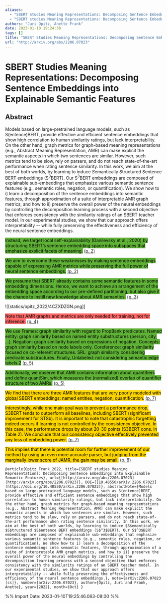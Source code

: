 ```yaml
---
aliases:
  - "SBERT Studies Meaning Representations: Decomposing Sentence Embeddings into Explainable Semantic Features"
  - "SBERT studies Meaning Representations: Decomposing Sentence Embeddings into Explainable Semantic Features"
authors: "Juri Opitz, Anette Frank"
date: 2023-01-10 19:24:30
tags: []
title: "SBERT Studies Meaning Representations: Decomposing Sentence Embeddings into Explainable Semantic Features"
url: "http://arxiv.org/abs/2206.07023"
---
```


# SBERT Studies Meaning Representations: Decomposing Sentence Embeddings into Explainable Semantic Features

## Abstract

Models based on large-pretrained language models, such as S(entence)BERT, provide effective and efficient sentence embeddings that show high correlation to human similarity ratings, but lack interpretability. On the other hand, graph metrics for graph-based meaning representations (e.g., Abstract Meaning Representation, AMR) can make explicit the semantic aspects in which two sentences are similar. However, such metrics tend to be slow, rely on parsers, and do not reach state-of-the-art performance when rating sentence similarity. In this work, we aim at the best of both worlds, by learning to induce $S$emantically $S$tructured $S$entence BERT embeddings (S$^3$BERT). Our S$^3$BERT embeddings are composed of explainable sub-embeddings that emphasize various semantic sentence features (e.g., semantic roles, negation, or quantification). We show how to i) learn a decomposition of the sentence embeddings into semantic features, through approximation of a suite of interpretable AMR graph metrics, and how to ii) preserve the overall power of the neural embeddings by controlling the decomposition learning process with a second objective that enforces consistency with the similarity ratings of an SBERT teacher model. In our experimental studies, we show that our approach offers interpretability -- while fully preserving the effectiveness and efficiency of the neural sentence embeddings.

<mark style="background: #5fb236">Instead, we target local self-explainability (Danilevsky et al., 2020) by structuring SBERT’s sentence embedding space into subspaces that emphasize explicit facets of meaning.</mark> [(p. 2)](zotero://open-pdf/library/items/9JANQWV5?page=2)

<mark style="background: #5fb236">We aim to overcome these weaknesses by making sentence embeddings capable of expressing AMR metrics while preserving the full power of neural sentence embeddings.</mark> [(p. 2)](zotero://open-pdf/library/items/9JANQWV5?page=2)

<mark style="background: #5fb236">We presume that SBERT already contains some semantic features in some embedding dimensions. Hence, we want to achieve an arrangement of the embedding space according to our pre-defined partitioning, but also give it the chance to instill new knowledge about AMR semantics.</mark> [(p. 3)](zotero://open-pdf/library/items/9JANQWV5?page=3)

![[statics/opitz_2022/4CZXDZGN.png]]

<mark style="background: #ff6666">Note that AMR graphs and metrics are only needed for training, not for inference.</mark> [(p. 4)](zotero://open-pdf/library/items/9JANQWV5?page=4)

<mark style="background: #5fb236">We use Frames: graph similarity with regard to PropBank predicates. Named entity: graph similarity based on named entity substructures (person, city, ...). Negation: graph similarity based on expressions of negation. Concepts: graph similarity based on node labels only. Coreference: graph similarity focused on co-referent structures. SRL: graph similarity considering predicate substructures. Finally, Unlabeled: not considering semantic edge labels.2</mark> [(p. 5)](zotero://open-pdf/library/items/9JANQWV5?page=5)

<mark style="background: #5fb236">Additionally, we observe that AMR contains information about quantifiers and define quantSim, which measures the (normalized) overlap of quantifier structure of two AMRs.</mark> [(p. 5)](zotero://open-pdf/library/items/9JANQWV5?page=5)

<mark style="background: #ffd400">We find that there are three AMR features that are very poorly modeled with global SBERT embeddings: named entities, negation, quantification.</mark> [(p. 7)](zotero://open-pdf/library/items/9JANQWV5?page=7)

<mark style="background: #ffd400">Interestingly, while one main goal was to prevent a performance drop, S3BERT tends to outperform all baselines, including SBERT (significant improvement for STSb). It is important to note that catastrophic forgetting indeed occurs if learning is not controlled by the consistency objective. In this case, the performance drops by about 20-30 points (S3BERT cons. in Table 2). We conclude that our consistency objective effectively prevented any loss of embedding power.</mark> [(p. 7)](zotero://open-pdf/library/items/9JANQWV5?page=7)

<mark style="background: #ffd400">This implies that there is potential room for further improvement of our method by using an even more accurate parser, but judging from the marginally lower score of JAMR, the gain may be small.</mark> [(p. 8)](zotero://open-pdf/library/items/9JANQWV5?page=8)

```
@article{Opitz_Frank_2022, title={SBERT studies Meaning Representations: Decomposing Sentence Embeddings into Explainable Semantic Features}, url={[http://arxiv.org/abs/2206.07023](http://arxiv.org/abs/2206.07023)}, DOI={[10.48550/arXiv.2206.07023](https://doi.org/10.48550/arXiv.2206.07023)}, abstractNote={Models based on large-pretrained language models, such as S(entence)BERT, provide effective and efficient sentence embeddings that show high correlation to human similarity ratings, but lack interpretability. On the other hand, graph metrics for graph-based meaning representations (e.g., Abstract Meaning Representation, AMR) can make explicit the semantic aspects in which two sentences are similar. However, such metrics tend to be slow, rely on parsers, and do not reach state-of-the-art performance when rating sentence similarity. In this work, we aim at the best of both worlds, by learning to induce $S$emantically $S$tructured $S$entence BERT embeddings (S$^3$BERT). Our S$^3$BERT embeddings are composed of explainable sub-embeddings that emphasize various semantic sentence features (e.g., semantic roles, negation, or quantification). We show how to i) learn a decomposition of the sentence embeddings into semantic features, through approximation of a suite of interpretable AMR graph metrics, and how to ii) preserve the overall power of the neural embeddings by controlling the decomposition learning process with a second objective that enforces consistency with the similarity ratings of an SBERT teacher model. In our experimental studies, we show that our approach offers interpretability -- while fully preserving the effectiveness and efficiency of the neural sentence embeddings.}, note={arXiv:2206.07023 [cs]}, number={arXiv:2206.07023}, author={Opitz, Juri and Frank, Anette}, year={2022}, month={Oct} }
```

%% Import Date: 2023-01-10T19:25:46.063-08:00 %%
